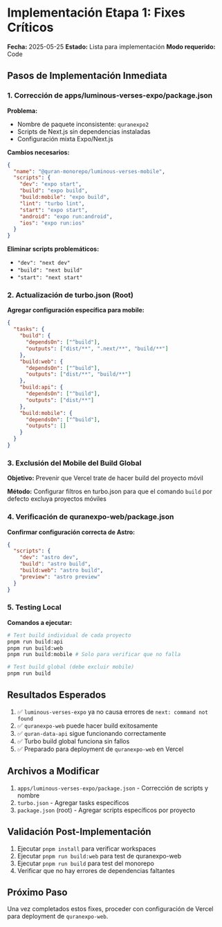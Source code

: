 # Implementación Etapa 1: Fixes Críticos

**Fecha:** 2025-05-25
**Estado:** Lista para implementación
**Modo requerido:** Code

## Pasos de Implementación Inmediata

### 1. Corrección de apps/luminous-verses-expo/package.json

**Problema:** 
- Nombre de paquete inconsistente: `quranexpo2` 
- Scripts de Next.js sin dependencias instaladas
- Configuración mixta Expo/Next.js

**Cambios necesarios:**
```json
{
  "name": "@quran-monorepo/luminous-verses-mobile",
  "scripts": {
    "dev": "expo start",
    "build": "expo build",
    "build:mobile": "expo build",
    "lint": "turbo lint",
    "start": "expo start",
    "android": "expo run:android",
    "ios": "expo run:ios"
  }
}
```

**Eliminar scripts problemáticos:**
- `"dev": "next dev"`
- `"build": "next build"`
- `"start": "next start"`

### 2. Actualización de turbo.json (Root)

**Agregar configuración específica para mobile:**
```json
{
  "tasks": {
    "build": {
      "dependsOn": ["^build"],
      "outputs": ["dist/**", ".next/**", "build/**"]
    },
    "build:web": {
      "dependsOn": ["^build"],
      "outputs": ["dist/**", "build/**"]
    },
    "build:api": {
      "dependsOn": ["^build"],  
      "outputs": ["dist/**"]
    },
    "build:mobile": {
      "dependsOn": ["^build"],
      "outputs": []
    }
  }
}
```

### 3. Exclusión del Mobile del Build Global

**Objetivo:** Prevenir que Vercel trate de hacer build del proyecto móvil

**Método:** Configurar filtros en turbo.json para que el comando `build` por defecto excluya proyectos móviles

### 4. Verificación de quranexpo-web/package.json

**Confirmar configuración correcta de Astro:**
```json
{
  "scripts": {
    "dev": "astro dev",
    "build": "astro build",
    "build:web": "astro build",
    "preview": "astro preview"
  }
}
```

### 5. Testing Local

**Comandos a ejecutar:**
```bash
# Test build individual de cada proyecto
pnpm run build:api
pnpm run build:web  
pnpm run build:mobile # Solo para verificar que no falla

# Test build global (debe excluir mobile)
pnpm run build
```

## Resultados Esperados

1. ✅ `luminous-verses-expo` ya no causa errores de `next: command not found`
2. ✅ `quranexpo-web` puede hacer build exitosamente
3. ✅ `quran-data-api` sigue funcionando correctamente
4. ✅ Turbo build global funciona sin fallos
5. ✅ Preparado para deployment de `quranexpo-web` en Vercel

## Archivos a Modificar

1. `apps/luminous-verses-expo/package.json` - Corrección de scripts y nombre
2. `turbo.json` - Agregar tasks específicos
3. `package.json` (root) - Agregar scripts específicos por proyecto

## Validación Post-Implementación

1. Ejecutar `pnpm install` para verificar workspaces
2. Ejecutar `pnpm run build:web` para test de quranexpo-web
3. Ejecutar `pnpm run build` para test del monorepo
4. Verificar que no hay errores de dependencias faltantes

## Próximo Paso

Una vez completados estos fixes, proceder con configuración de Vercel para deployment de `quranexpo-web`.